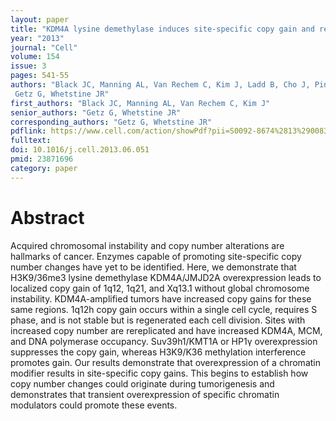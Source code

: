 ```yaml
---
layout: paper
title: "KDM4A lysine demethylase induces site-specific copy gain and rereplication of regions amplified in tumors"
year: "2013"
journal: "Cell"
volume: 154
issue: 3
pages: 541-55
authors: "Black JC, Manning AL, Van Rechem C, Kim J, Ladd B, Cho J, Pineda CM, Murphy N, Daniels DL, Montagna C, Lewis PW, Glass K, Allis CD, Dyson NJ,
 Getz G, Whetstine JR"
first_authors: "Black JC, Manning AL, Van Rechem C, Kim J"
senior_authors: "Getz G, Whetstine JR"
corresponding_authors: "Getz G, Whetstine JR"
pdflink: https://www.cell.com/action/showPdf?pii=S0092-8674%2813%2900833-7
fulltext:
doi: 10.1016/j.cell.2013.06.051
pmid: 23871696
category: paper
---
```


# Abstract

Acquired chromosomal instability and copy number alterations are hallmarks of cancer. Enzymes capable of promoting site-specific copy number changes have yet to be identified. Here, we demonstrate that H3K9/36me3 lysine demethylase KDM4A/JMJD2A overexpression leads to localized copy gain of 1q12, 1q21, and Xq13.1 without global chromosome instability. KDM4A-amplified tumors have increased copy gains for these same regions. 1q12h copy gain occurs within a single cell cycle, requires S phase, and is not stable but is regenerated each cell division. Sites with increased copy number are rereplicated and have increased KDM4A, MCM, and DNA polymerase occupancy. Suv39h1/KMT1A or HP1γ overexpression suppresses the copy gain, whereas H3K9/K36 methylation interference promotes gain. Our results demonstrate that overexpression of a chromatin modifier results in site-specific copy gains. This begins to establish how copy number changes could originate during tumorigenesis and demonstrates that transient overexpression of specific chromatin modulators could promote these events.


